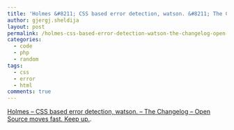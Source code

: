 ```yaml
---
title: 'Holmes &#8211; CSS based error detection, watson. &#8211; The Changelog &#8211; Open Source moves fast. Keep up.'
author: gjergj.sheldija
layout: post
permalink: /holmes-css-based-error-detection-watson-the-changelog-open-source-moves-fast-keep-up/
categories:
  - code
  - php
  - random
tags:
  - css
  - error
  - html
comments: true
---
```

[Holmes &#8211; CSS based error detection, watson. &#8211; The Changelog &#8211; Open Source moves fast. Keep up.][1].

 [1]: http://thechangelog.com/post/28427584549/holmes-css-based-error-detection-watson
